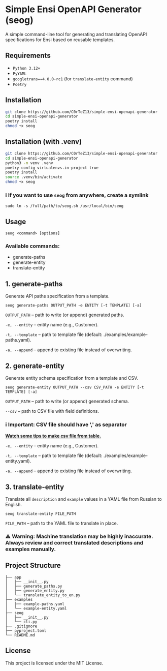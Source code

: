 # Simple Ensi OpenAPI Generator (seog)
A simple command-line tool for generating and translating OpenAPI specifications for Ensi based on reusable templates.

## Requirements
- `Python 3.12+`
- `PyYAML`
- `googletrans==4.0.0-rc1` (for `translate-entity` command)
- `Poetry`

## Installation

```bash
git clone https://github.com/C0rTeZ13/simple-ensi-openapi-generator
cd simple-ensi-openapi-generator
poetry install
chmod +x seog
```

## Installation (with .venv)
```bash
git clone https://github.com/C0rTeZ13/simple-ensi-openapi-generator
cd simple-ensi-openapi-generator
python3 -m venv .venv
poetry config virtualenvs.in-project true
poetry install
source .venv/bin/activate
chmod +x seog
```

### ℹ️ If you want to use `seog` from anywhere, create a symlink
```
sudo ln -s /full/path/to/seog.sh /usr/local/bin/seog
```

## Usage
```
seog <command> [options]
```

### Available commands:
- generate-paths
- generate-entity
- translate-entity

## 1. generate-paths
Generate API paths specification from a template.

```
seog generate-paths OUTPUT_PATH -e ENTITY [-t TEMPLATE] [-a]
```

`OUTPUT_PATH` – path to write (or append) generated paths.

`-e, --entity` – entity name (e.g., Customer).

`-t, --template` – path to template file (default: ./examples/example-paths.yaml).

`-a, --append` – append to existing file instead of overwriting.


## 2. generate-entity
Generate entity schema specification from a template and CSV.

```
seog generate-entity OUTPUT_PATH --csv CSV_PATH -e ENTITY [-t TEMPLATE] [-a]
```

`OUTPUT_PATH` – path to write (or append) generated schema.

`--csv` – path to CSV file with field definitions.

### ℹ️ Important: CSV file should have ',' as separator
**[Watch some tips to make csv file from table.](docs/tips.md)**

`-e, --entity` – entity name (e.g., Customer).

`-t, --template` – path to template file (default: ./examples/example-entity.yaml).

`-a, --append` – append to existing file instead of overwriting.

## 3. translate-entity
Translate all `description` and `example` values in a YAML file from Russian to English.

```
seog translate-entity FILE_PATH
```

`FILE_PATH` – path to the YAML file to translate in place.

### ⚠️ Warning: Machine translation may be highly inaccurate. Always review and correct translated descriptions and examples manually.

## Project Structure
```
├── app
│   ├── __init__.py
│   ├── generate_paths.py
│   ├── generate_entity.py
│   └── translate_entity_to_en.py
├── examples
│   ├── example-paths.yaml
│   └── example-entity.yaml
├── seog
│   ├── __init__.py
│   └── cli.py
├── .gitignore
├── pyproject.toml
└── README.md
```

## License
This project is licensed under the MIT License.
